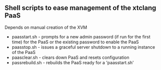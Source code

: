 <h2>Shell scripts to ease management of the xtclang PaaS</h2>
Depends on manual creation of the XVM 

* paasstart.sh - prompts for a new admin password (if run for the first time) for the PaaS or the existing password to enable the PaaS
* paasstop.sh - issues a graceful server shutdown to a running instance of the PaaS
* paasclear.sh - clears down PaaS and resets configuration
* passrebuild.sh - rebuilds the PaaS ready for a 'paasstart.sh'
